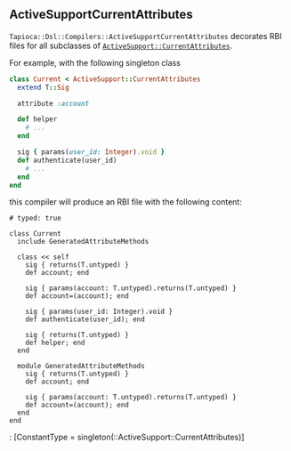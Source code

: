 ## ActiveSupportCurrentAttributes

`Tapioca::Dsl::Compilers::ActiveSupportCurrentAttributes` decorates RBI files for all
subclasses of
[`ActiveSupport::CurrentAttributes`](https://api.rubyonrails.org/classes/ActiveSupport/CurrentAttributes.html).

For example, with the following singleton class

~~~rb
class Current < ActiveSupport::CurrentAttributes
  extend T::Sig

  attribute :account

  def helper
    # ...
  end

  sig { params(user_id: Integer).void }
  def authenticate(user_id)
    # ...
  end
end
~~~

this compiler will produce an RBI file with the following content:
~~~rbi
# typed: true

class Current
  include GeneratedAttributeMethods

  class << self
    sig { returns(T.untyped) }
    def account; end

    sig { params(account: T.untyped).returns(T.untyped) }
    def account=(account); end

    sig { params(user_id: Integer).void }
    def authenticate(user_id); end

    sig { returns(T.untyped) }
    def helper; end
  end

  module GeneratedAttributeMethods
    sig { returns(T.untyped) }
    def account; end

    sig { params(account: T.untyped).returns(T.untyped) }
    def account=(account); end
  end
end
~~~
: [ConstantType = singleton(::ActiveSupport::CurrentAttributes)]
